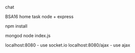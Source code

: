chat

BSA16 home task node + express

npm install

mongod
node index.js

localhost:8080  - use socket.io
localhost:8080/ajax - use ajax